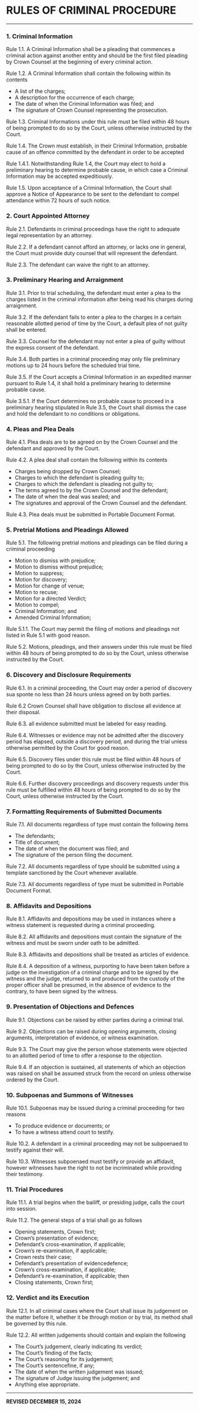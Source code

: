 # RULES OF CRIMINAL PROCEDURE

---

### 1. Criminal Information

Rule 1.1. A Criminal Information shall be a pleading that commences a criminal action against another entity and should be the first filed pleading by Crown Counsel at the beginning of every criminal action.

Rule 1.2. A Criminal Information shall contain the following within its contents
- A list of the charges;
- A description for the occurrence of each charge;
- The date of when the Criminal Information was filed; and 
- The signature of Crown Counsel representing the prosecution.

Rule 1.3. Criminal Informations under this rule must be filed within 48 hours of being prompted to do so by the Court, unless otherwise instructed by the Court.

Rule 1.4. The Crown must establish, in their Criminal Information, probable cause of an offence committed by the defendant in order to be accepted 

Rule 1.4.1. Notwithstanding Rule 1.4, the Court may elect to hold a preliminary hearing to determine probable cause, in which case a Criminal Information may be accepted expeditiously.

Rule 1.5. Upon acceptance of a Criminal Information, the Court shall approve a Notice of Appearance to be sent to the defendant to compel attendance within 72 hours of such notice.

### 2. Court Appointed Attorney

Rule 2.1. Defendants in criminal proceedings have the right to adequate legal representation by an attorney. 

Rule 2.2. If a defendant cannot afford an attorney, or lacks one in general, the Court must provide duty counsel that will represent the defendant. 

Rule 2.3. The defendant can waive the right to an attorney.

### 3. Preliminary Hearing and Arraignment

Rule 3.1. Prior to trial scheduling, the defendant must enter a plea to the charges listed in the criminal information after being read his charges during arraignment. 

Rule 3.2. If the defendant fails to enter a plea to the charges in a certain reasonable allotted period of time by the Court, a default plea of not guilty shall be entered.

Rule 3.3. Counsel for the defendant may not enter a plea of guilty without the express consent of the defendant. 

Rule 3.4. Both parties in a criminal proceeding may only file preliminary motions up to 24 hours before the scheduled trial time.

Rule 3.5. If the Court accepts a Criminal Information in an expedited manner pursuant to Rule 1.4, it shall hold a preliminary hearing to determine probable cause.

Rule 3.5.1. If the Court determines no probable cause to proceed in a preliminary hearing stipulated in Rule 3.5, the Court shall dismiss the case and hold the defendant to no conditions or obligations.

### 4. Pleas and Plea Deals

Rule 4.1. Plea deals are to be agreed on by the Crown Counsel and the defendant and approved by the Court.

Rule 4.2. A plea deal shall contain the following within its contents
- Charges being dropped by Crown Counsel;
- Charges to which the defendant is pleading guilty to;
- Charges to which the defendant is pleading not guilty to;
- The terms agreed to by the Crown Counsel and the defendant;
- The date of when the deal was sealed; and
- The signatures and approval of the Crown Counsel and the defendant.

Rule 4.3. Plea deals must be submitted in Portable Document Format.

### 5. Pretrial Motions and Pleadings Allowed

Rule 5.1. The following pretrial motions and pleadings can be filed during a criminal proceeding
- Motion to dismiss with prejudice;
- Motion to dismiss without prejudice;
- Motion to suppress;
- Motion for discovery;
- Motion for change of venue;
- Motion to recuse;
- Motion for a directed Verdict;
- Motion to compel;
- Criminal Information; and
- Amended Criminal Information;
 
Rule 5.1.1. The Court may permit the filing of motions and pleadings not listed in Rule 5.1 with good reason.

Rule 5.2. Motions, pleadings, and their answers under this rule must be filed within 48 hours of being prompted to do so by the Court, unless otherwise instructed by the Court.

### 6. Discovery and Disclosure Requirements

Rule 6.1. In a criminal proceeding, the Court may order a period of discovery sua sponte no less than 24 hours unless agreed on by both parties.

Rule 6.2  Crown Counsel shall have obligation to disclose all evidence at their disposal.

Rule 6.3. all evidence submitted must be labeled for easy reading. 

Rule 6.4. Witnesses or evidence may not be admitted after the discovery period has elapsed, outside a discovery period, and during the trial unless otherwise permitted by the Court for good reason.

Rule 6.5. Discovery files under this rule must be filed within 48 hours of being prompted to do so by the Court, unless otherwise instructed by the Court.

Rule 6.6. Further discovery proceedings and discovery requests under this rule must be fulfilled within 48 hours of being prompted to do so by the Court, unless otherwise instructed by the Court.

### 7. Formatting Requirements of Submitted Documents

Rule 7.1. All documents regardless of type must contain the following items
- The defendants;
- Title of document;
- The date of when the document was filed; and 
- The signature of the person filing the document.

Rule 7.2. All documents regardless of type should be submitted using a template sanctioned by the Court whenever available.

Rule 7.3. All documents regardless of type must be submitted in Portable Document Format.

### 8. Affidavits and Depositions

Rule 8.1. Affidavits and depositions may be used in instances where a witness statement is requested during a criminal proceeding. 

Rule 8.2. All affidavits and depositions must contain the signature of the witness and must be sworn under oath to be admitted.

Rule 8.3. Affidavits and depositions shall be treated as articles of evidence.

Rule 8.4. A deposition of a witness, purporting to have been taken before a judge on the investigation of a criminal charge and to be signed by the witness and the judge, returned to and produced from the custody of the proper officer shall be presumed, in the absence of evidence to the contrary, to have been signed by the witness.

### 9. Presentation of Objections and Defences

Rule 9.1. Objections can be raised by either parties during a criminal trial.

Rule 9.2. Objections can be raised during opening arguments, closing arguments, interpretation of evidence, or witness examination.

Rule 9.3. The Court may give the person whose statements were objected to an allotted period of time to offer a response to the objection.

Rule 9.4. If an objection is sustained, all statements of which an objection was raised on shall be assumed struck from the record on unless otherwise ordered by the Court.

### 10. Subpoenas and Summons of Witnesses

Rule 10.1. Subpoenas may be issued during a criminal proceeding for two reasons
- To produce evidence or documents; or
- To have a witness attend court to testify.

Rule 10.2. A defendant in a criminal proceeding may not be subpoenaed to testify against their will.

Rule 10.3. Witnesses subpoenaed must testify or provide an affidavit, however witnesses have the right to not be incriminated while providing their testimony.

### 11. Trial Procedures

Rule 11.1. A trial begins when the bailiff, or presiding judge, calls the court into session.

Rule 11.2. The general steps of a trial shall go as follows
- Opening statements, Crown first;
- Crown’s presentation of evidence;
- Defendant’s cross-examination, if applicable;
- Crown’s re-examination, if applicable;
- Crown rests their case;
- Defendant’s presentation of evidencedefence;
- Crown’s cross-examination, if applicable;
- Defendant’s re-examination, if applicable; then
- Closing statements, Crown first;

### 12. Verdict and its Execution

Rule 12.1. In all criminal cases where the Court shall issue its judgement on the matter before it, whether it be through motion or by trial, its method shall be governed by this rule.

Rule 12.2. All written judgements should contain and explain the following
- The Court’s judgement, clearly indicating its verdict;
- The Court’s finding of the facts;
- The Court’s reasoning for its judgement;
- The Court’s sentencefine, if any;
- The date of when the written judgement was issued;
- The signature of Judge issuing the judgement; and
- Anything else appropriate. 

---

**REVISED DECEMBER 15, 2024**
